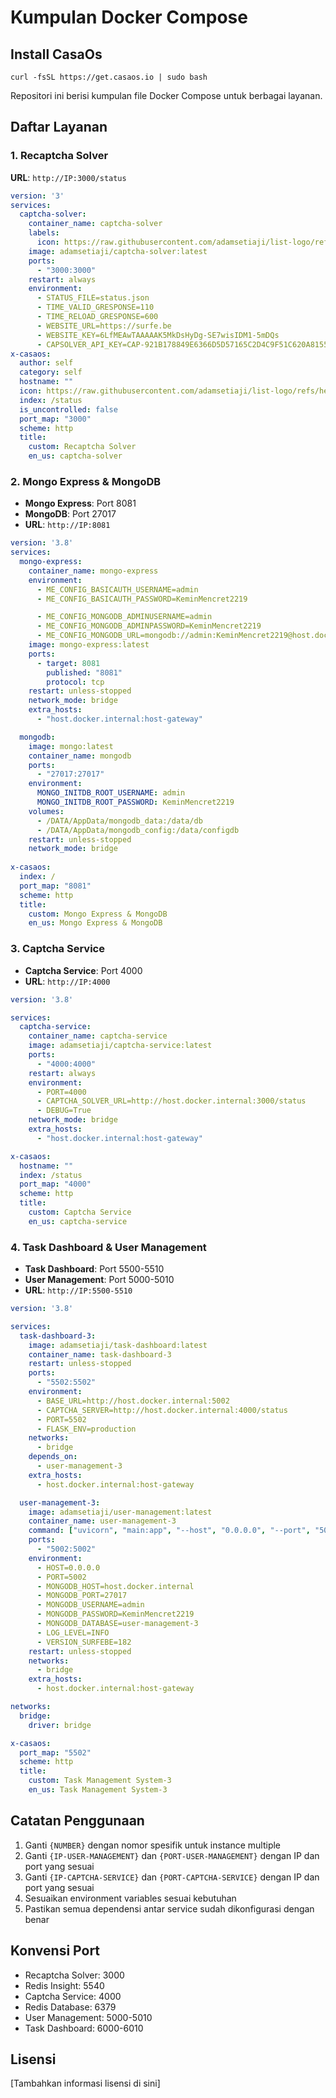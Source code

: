 # Kumpulan Docker Compose

## Install CasaOs
```
curl -fsSL https://get.casaos.io | sudo bash
```

Repositori ini berisi kumpulan file Docker Compose untuk berbagai layanan.

## Daftar Layanan

### 1. Recaptcha Solver
**URL**: `http://IP:3000/status`

```yaml
version: '3'
services:
  captcha-solver:
    container_name: captcha-solver
    labels:
      icon: https://raw.githubusercontent.com/adamsetiaji/list-logo/refs/heads/main/recaptcha-solver.png
    image: adamsetiaji/captcha-solver:latest
    ports:
      - "3000:3000"
    restart: always
    environment:
      - STATUS_FILE=status.json
      - TIME_VALID_GRESPONSE=110
      - TIME_RELOAD_GRESPONSE=600
      - WEBSITE_URL=https://surfe.be
      - WEBSITE_KEY=6LfMEAwTAAAAAK5MkDsHyDg-SE7wisIDM1-5mDQs
      - CAPSOLVER_API_KEY=CAP-921B178849E6366D5D57165C2D4C9F51C620A8155696A497CBA21AB82423DB45
x-casaos:
  author: self
  category: self
  hostname: ""
  icon: https://raw.githubusercontent.com/adamsetiaji/list-logo/refs/heads/main/recaptcha-solver.png
  index: /status
  is_uncontrolled: false
  port_map: "3000"
  scheme: http
  title:
    custom: Recaptcha Solver
    en_us: captcha-solver
```

### 2. Mongo Express & MongoDB
- **Mongo Express**: Port 8081
- **MongoDB**: Port 27017
- **URL**: `http://IP:8081`

```yaml
version: '3.8'
services:
  mongo-express:
    container_name: mongo-express
    environment:
      - ME_CONFIG_BASICAUTH_USERNAME=admin
      - ME_CONFIG_BASICAUTH_PASSWORD=KeminMencret2219

      - ME_CONFIG_MONGODB_ADMINUSERNAME=admin
      - ME_CONFIG_MONGODB_ADMINPASSWORD=KeminMencret2219
      - ME_CONFIG_MONGODB_URL=mongodb://admin:KeminMencret2219@host.docker.internal:27017/
    image: mongo-express:latest
    ports:
      - target: 8081
        published: "8081"
        protocol: tcp
    restart: unless-stopped
    network_mode: bridge
    extra_hosts:
      - "host.docker.internal:host-gateway"

  mongodb:
    image: mongo:latest
    container_name: mongodb
    ports:
      - "27017:27017"
    environment:
      MONGO_INITDB_ROOT_USERNAME: admin
      MONGO_INITDB_ROOT_PASSWORD: KeminMencret2219
    volumes:
      - /DATA/AppData/mongodb_data:/data/db
      - /DATA/AppData/mongodb_config:/data/configdb
    restart: unless-stopped
    network_mode: bridge
    
x-casaos:
  index: /
  port_map: "8081"
  scheme: http
  title:
    custom: Mongo Express & MongoDB
    en_us: Mongo Express & MongoDB

```

### 3. Captcha Service
- **Captcha Service**: Port 4000
- **URL**: `http://IP:4000`

```yaml
version: '3.8'

services:
  captcha-service:
    container_name: captcha-service
    image: adamsetiaji/captcha-service:latest
    ports:
      - "4000:4000"
    restart: always
    environment:
      - PORT=4000
      - CAPTCHA_SOLVER_URL=http://host.docker.internal:3000/status
      - DEBUG=True
    network_mode: bridge
    extra_hosts:
      - "host.docker.internal:host-gateway"

x-casaos:
  hostname: ""
  index: /status
  port_map: "4000"
  scheme: http
  title:
    custom: Captcha Service
    en_us: captcha-service
```

### 4. Task Dashboard & User Management
- **Task Dashboard**: Port 5500-5510
- **User Management**: Port 5000-5010
- **URL**: `http://IP:5500-5510`

```yaml
version: '3.8'

services:
  task-dashboard-3:
    image: adamsetiaji/task-dashboard:latest
    container_name: task-dashboard-3
    restart: unless-stopped
    ports:
      - "5502:5502"
    environment:
      - BASE_URL=http://host.docker.internal:5002
      - CAPTCHA_SERVER=http://host.docker.internal:4000/status
      - PORT=5502
      - FLASK_ENV=production
    networks:
      - bridge
    depends_on:
      - user-management-3
    extra_hosts:
      - host.docker.internal:host-gateway

  user-management-3:
    image: adamsetiaji/user-management:latest
    container_name: user-management-3
    command: ["uvicorn", "main:app", "--host", "0.0.0.0", "--port", "5002"]
    ports:
      - "5002:5002"
    environment:
      - HOST=0.0.0.0
      - PORT=5002
      - MONGODB_HOST=host.docker.internal
      - MONGODB_PORT=27017
      - MONGODB_USERNAME=admin
      - MONGODB_PASSWORD=KeminMencret2219
      - MONGODB_DATABASE=user-management-3
      - LOG_LEVEL=INFO
      - VERSION_SURFEBE=182
    restart: unless-stopped
    networks:
      - bridge
    extra_hosts:
      - host.docker.internal:host-gateway

networks:
  bridge:
    driver: bridge

x-casaos:
  port_map: "5502"
  scheme: http
  title:
    custom: Task Management System-3
    en_us: Task Management System-3
```

## Catatan Penggunaan

1. Ganti `{NUMBER}` dengan nomor spesifik untuk instance multiple
2. Ganti `{IP-USER-MANAGEMENT}` dan `{PORT-USER-MANAGEMENT}` dengan IP dan port yang sesuai
3. Ganti `{IP-CAPTCHA-SERVICE}` dan `{PORT-CAPTCHA-SERVICE}` dengan IP dan port yang sesuai
4. Sesuaikan environment variables sesuai kebutuhan
5. Pastikan semua dependensi antar service sudah dikonfigurasi dengan benar

## Konvensi Port

- Recaptcha Solver: 3000
- Redis Insight: 5540
- Captcha Service: 4000
- Redis Database: 6379
- User Management: 5000-5010
- Task Dashboard: 6000-6010

## Lisensi

[Tambahkan informasi lisensi di sini]
